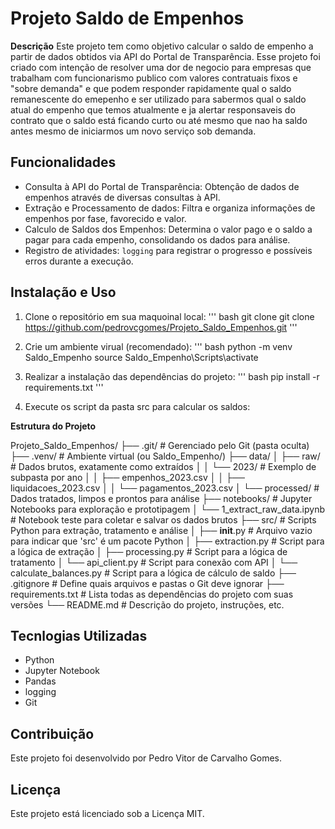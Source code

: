 # Projeto Saldo de Empenhos

**Descrição**
Este projeto tem como objetivo calcular o saldo de empenho a partir de dados obtidos via API do Portal de Transparência.
Esse projeto foi criado com intenção de resolver uma dor de negocio para empresas que trabalham com funcionarismo publico com valores contratuais fixos e "sobre demanda" e que podem responder rapidamente qual o saldo remanescente do emepenho  e ser utilizado para sabermos qual o saldo atual do empenho que temos atualmente  e ja alertar responsaveis do contrato que o saldo está ficando curto ou até mesmo que nao ha saldo antes mesmo de iniciarmos um novo serviço sob demanda.

## Funcionalidades
- Consulta à API do Portal de Transparência: Obtenção de dados de empenhos através de diversas consultas à API.
- Extração e Processamento de dados: Filtra e organiza informações de empenhos por fase, favorecido e valor.
- Calculo de Saldos dos Empenhos: Determina o valor pago e o saldo a pagar para cada empenho, consolidando os dados para análise.
- Registro de atividades: `logging` para registrar o progresso e possíveis erros durante a execução.


## Instalação e Uso 
1. Clone o repositório em sua maquoinal local:
''' bash
git clone git clone https://github.com/pedrovcgomes/Projeto_Saldo_Empenhos.git
'''

2. Crie um ambiente virual (recomendado):
''' bash
python -m venv Saldo_Empenho
source Saldo_Empenho\Scripts\activate

3. Realizar a instalação das dependências do projeto:
''' bash
pip install -r requirements.txt
'''

4. Execute os script da pasta src para calcular os saldos:

**Estrutura do Projeto** 

Projeto_Saldo_Empenhos/
├── .git/                  # Gerenciado pelo Git (pasta oculta)
├── .venv/                 # Ambiente virtual (ou Saldo_Empenho/)
├── data/
│   ├── raw/               # Dados brutos, exatamente como extraídos
│   │   └── 2023/          # Exemplo de subpasta por ano
│   │       ├── empenhos_2023.csv
│   │       ├── liquidacoes_2023.csv
│   │       └── pagamentos_2023.csv
│   └── processed/         # Dados tratados, limpos e prontos para análise
├── notebooks/             # Jupyter Notebooks para exploração e prototipagem
│   └── 1_extract_raw_data.ipynb  # Notebook teste para coletar e salvar os dados brutos
├── src/                   # Scripts Python para extração, tratamento e análise
│   ├── __init__.py        # Arquivo vazio para indicar que 'src' é um pacote Python
│   ├── extraction.py      # Script para a lógica de extração
│   ├── processing.py      # Script para a lógica de tratamento
│   └── api_client.py      # Script para conexão com API
│   └── calculate_balances.py # Script para a lógica de cálculo de saldo
├── .gitignore             # Define quais arquivos e pastas o Git deve ignorar
├── requirements.txt       # Lista todas as dependências do projeto com suas versões
└── README.md              # Descrição do projeto, instruções, etc.

## Tecnlogias Utilizadas
- Python
- Jupyter Notebook
- Pandas
- logging
- Git


## Contribuição

Este projeto foi desenvolvido por Pedro Vitor de Carvalho Gomes.

## Licença

Este projeto está licenciado sob a Licença MIT.
